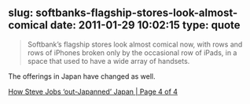 slug: softbanks-flagship-stores-look-almost-comical
date: 2011-01-29 10:02:15
type: quote
---

> Softbank’s flagship stores look almost comical now, with rows and rows of iPhones broken only by the occasional row of iPads, in a space that used to have a wide array of handsets.

The offerings in Japan have changed as well.

 [How Steve Jobs ‘out-Japanned’ Japan | Page 4 of 4](http://www.sfgate.com/cgi-bin/article.cgi?f=/g/a/2011/01/28/apop012811.DTL&ao=4)

